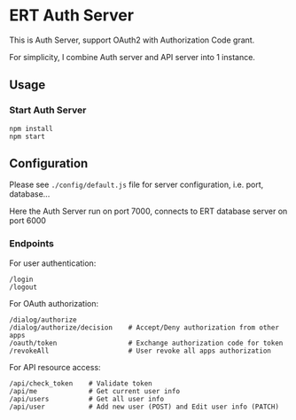 # ERT Auth Server

This is Auth Server, support OAuth2 with Authorization Code grant.

For simplicity, I combine Auth server and API server into 1 instance.

## Usage

### Start Auth Server
```
npm install
npm start
```

## Configuration

Please see `./config/default.js` file for server configuration, i.e. port, database...

Here the Auth Server run on port 7000, connects to ERT database server on port 6000

### Endpoints

For user authentication:
```
/login
/logout
```

For OAuth authorization:
```
/dialog/authorize
/dialog/authorize/decision    # Accept/Deny authorization from other apps
/oauth/token                  # Exchange authorization code for token
/revokeAll                    # User revoke all apps authorization
```

For API resource access:
```
/api/check_token    # Validate token
/api/me             # Get current user info
/api/users          # Get all user info
/api/user           # Add new user (POST) and Edit user info (PATCH)
```